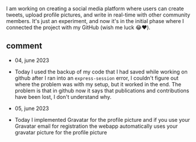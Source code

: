 I am working on creating a social media platform where users can create tweets, upload profile pictures, and write in real-time with other community members. It's just an experiment, and now it's in the initial phase where I connected the project with my GitHub (wish me luck 😂❤️).

## comment

- 04, june 2023
- Today I used the backup of my code that I had saved while working on github after I ran into an `express-session` error, I couldn't figure out where the problem was with my setup, but it worked in the end. The problem is that in github now it says that publications and contributions have been lost, I don't understand why.

- 05, june 2023
- Today I implemented Gravatar for the profile picture and if you use your Gravatar email for registration the webapp automatically uses your gravatar picture for the profile picture
